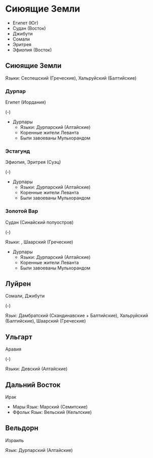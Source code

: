 # Сиюящие Земли

*   Египет (Юг)
*   Судан (Восток)
*   Джибути
*   Сомали
*   Эритрея
*   Эфиопия (Восток)

## Сиюящие Земли

Языки: Сеспешский (Греческие), Хальруйский (Балтийские)

### Дурпар

Египет (Иордания)

(-)

*   Дурпары
    *   Языки: Дурпарский (Алтайские)
    *   Коренные жители Леванта
    *   Были завоеваны Мульхорандом

### Эстагунд

Эфиопия, Эритрея (Суэц)

(-)

*   Дурпары
    *   Языки: Дурпарский (Алтайские)
    *   Коренные жители Леванта
    *   Были завоеваны Мульхорандом

### Золотой Вар

Судан (Синайский полуостров)

(-)

Языки: , Шаарский (Греческие)

*   Дурпары
    *   Языки: Дурпарский (Алтайские)
    *   Коренные жители Леванта
    *   Были завоеваны Мульхорандом

## Луйрен

Сомали, Джибути

(-)

Язык: Дамбратский (Скандинавские + Балтийские), Хальруйский (Балтийские), Шаарский (Греческие)

## Ульгарт

Аравия

(-)

Языки: Девский (Алтайские)

## Дальний Восток

Ирак

*   Мары
    Язык: Марский (Семитские)
*   Ффольк
    Язык: Вельский (Кельтские)

## Вельдорн

Израиль

Язык: Дурпарский (Алтайские)
